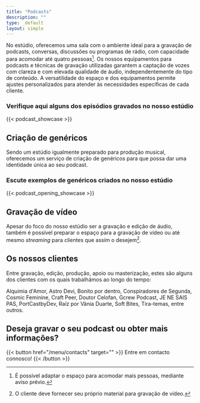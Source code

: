 ```yaml
---
title: "Podcasts"
description: ""
type: _default
layout: simple
---
```


No estúdio, oferecemos uma sala com o ambiente ideal para a gravação de podcasts, conversas, discussões ou programas de rádio, com capacidade para acomodar até quatro pessoas[^1]. Os nossos equipamentos para podcasts e técnicas de gravação utilizadas garantem a captação de vozes com clareza e com elevada qualidade de áudio, independentemente do tipo de conteúdo. A versatilidade do espaço e dos equipamentos permite ajustes personalizados para atender às necessidades específicas de cada cliente.

[^1]: É possível adaptar o espaço para acomodar mais pessoas, mediante aviso prévio.

### Verifique aqui alguns dos episódios gravados no nosso estúdio
{{< podcast_showcase >}}

## Criação de genéricos

Sendo um estúdio igualmente preparado para produção musical, oferecemos um serviço de criação de genéricos para que possa dar uma identidade única ao seu podcast.

### Escute exemplos de genéricos criados no nosso estúdio
{{< podcast_opening_showcase >}}

## Gravação de vídeo

Apesar do foco do nosso estúdio ser a gravação e edição de áudio, também é possível preparar o espaço para a gravação de vídeo ou até mesmo _streaming_ para clientes que assim o desejem[^2].

[^2]: O cliente deve fornecer seu próprio material para gravação de vídeo.

## Os nossos clientes

Entre gravação, edição, produção, apoio ou masterização, estes são alguns dos clientes com os quais trabalhámos ao longo do tempo:

 Alquimia d'Amor, Astro Devi, Bonito por dentro, Conspiradores de Segunda, Cosmic Feminine, Craft Peer, Doutor Celofan, Gcrew Podcast, JE NE SAIS PAS, PortCastbyDev, Raíz por Vânia Duarte, Soft Bites, Tira-temas, entre outros.

## Deseja gravar o seu podcast ou obter mais informações?

{{< button href="/menu/contacts" target="" >}}
Entre em contacto connosco!
{{< /button >}}

